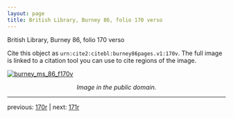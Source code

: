 ```yaml
---
layout: page
title: British Library, Burney 86, folio 170 verso
---
```


British Library, Burney 86, folio 170 verso

Cite this object as `urn:cite2:citebl:burney86pages.v1:170v`.  The full image is linked to a citation tool you can use to cite regions of the image.

[![burney_ms_86_f170v](http://www.homermultitext.org/iipsrv?IIIF=/project/homer/pyramidal/deepzoom/citebl/burney86imgs/v1/burney_ms_86_f170v.tif/full/800,/0/default.jpg)](http://www.homermultitext.org/ict2/?urn=urn:cite2:citebl:burney86imgs.v1:burney_ms_86_f170v) 

<p style="text-align: center; font-style: italic;">Image in the public domain.</p>

---

previous: [170r](../170r/) | next: [171r](../171r/)
